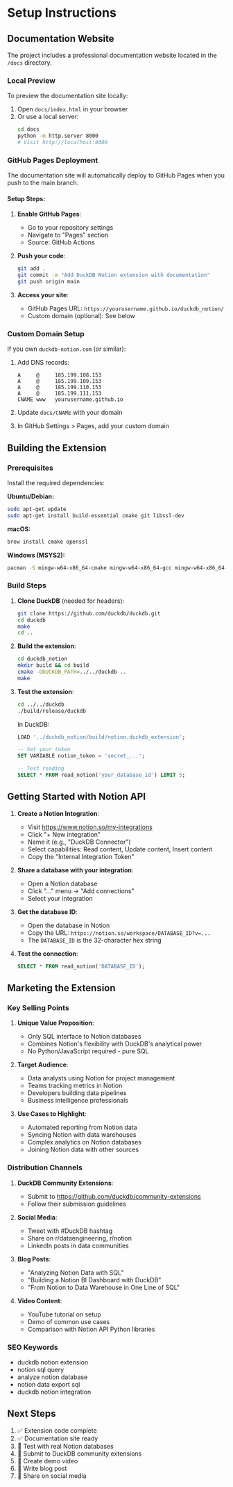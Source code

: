 # Setup Instructions

## Documentation Website

The project includes a professional documentation website located in the `/docs` directory.

### Local Preview

To preview the documentation site locally:

1. Open `docs/index.html` in your browser
2. Or use a local server:
   ```bash
   cd docs
   python -m http.server 8000
   # Visit http://localhost:8000
   ```

### GitHub Pages Deployment

The documentation site will automatically deploy to GitHub Pages when you push to the main branch.

#### Setup Steps:

1. **Enable GitHub Pages**:
   - Go to your repository settings
   - Navigate to "Pages" section
   - Source: GitHub Actions

2. **Push your code**:
   ```bash
   git add .
   git commit -m "Add DuckDB Notion extension with documentation"
   git push origin main
   ```

3. **Access your site**:
   - GitHub Pages URL: `https://yourusername.github.io/duckdb_notion/`
   - Custom domain (optional): See below

### Custom Domain Setup

If you own `duckdb-notion.com` (or similar):

1. Add DNS records:
   ```
   A     @     185.199.108.153
   A     @     185.199.109.153
   A     @     185.199.110.153
   A     @     185.199.111.153
   CNAME www   yourusername.github.io
   ```

2. Update `docs/CNAME` with your domain

3. In GitHub Settings > Pages, add your custom domain

## Building the Extension

### Prerequisites

Install the required dependencies:

**Ubuntu/Debian:**
```bash
sudo apt-get update
sudo apt-get install build-essential cmake git libssl-dev
```

**macOS:**
```bash
brew install cmake openssl
```

**Windows (MSYS2):**
```bash
pacman -S mingw-w64-x86_64-cmake mingw-w64-x86_64-gcc mingw-w64-x86_64-openssl
```

### Build Steps

1. **Clone DuckDB** (needed for headers):
   ```bash
   git clone https://github.com/duckdb/duckdb.git
   cd duckdb
   make
   cd ..
   ```

2. **Build the extension**:
   ```bash
   cd duckdb_notion
   mkdir build && cd build
   cmake -DDUCKDB_PATH=../../duckdb ..
   make
   ```

3. **Test the extension**:
   ```bash
   cd ../../duckdb
   ./build/release/duckdb
   ```

   In DuckDB:
   ```sql
   LOAD '../duckdb_notion/build/notion.duckdb_extension';

   -- Set your token
   SET VARIABLE notion_token = 'secret_...';

   -- Test reading
   SELECT * FROM read_notion('your_database_id') LIMIT 5;
   ```

## Getting Started with Notion API

1. **Create a Notion Integration**:
   - Visit https://www.notion.so/my-integrations
   - Click "+ New integration"
   - Name it (e.g., "DuckDB Connector")
   - Select capabilities: Read content, Update content, Insert content
   - Copy the "Internal Integration Token"

2. **Share a database with your integration**:
   - Open a Notion database
   - Click "..." menu → "Add connections"
   - Select your integration

3. **Get the database ID**:
   - Open the database in Notion
   - Copy the URL: `https://notion.so/workspace/DATABASE_ID?v=...`
   - The `DATABASE_ID` is the 32-character hex string

4. **Test the connection**:
   ```sql
   SELECT * FROM read_notion('DATABASE_ID');
   ```

## Marketing the Extension

### Key Selling Points

1. **Unique Value Proposition**:
   - Only SQL interface to Notion databases
   - Combines Notion's flexibility with DuckDB's analytical power
   - No Python/JavaScript required - pure SQL

2. **Target Audience**:
   - Data analysts using Notion for project management
   - Teams tracking metrics in Notion
   - Developers building data pipelines
   - Business intelligence professionals

3. **Use Cases to Highlight**:
   - Automated reporting from Notion data
   - Syncing Notion with data warehouses
   - Complex analytics on Notion databases
   - Joining Notion data with other sources

### Distribution Channels

1. **DuckDB Community Extensions**:
   - Submit to https://github.com/duckdb/community-extensions
   - Follow their submission guidelines

2. **Social Media**:
   - Tweet with #DuckDB hashtag
   - Share on r/dataengineering, r/notion
   - LinkedIn posts in data communities

3. **Blog Posts**:
   - "Analyzing Notion Data with SQL"
   - "Building a Notion BI Dashboard with DuckDB"
   - "From Notion to Data Warehouse in One Line of SQL"

4. **Video Content**:
   - YouTube tutorial on setup
   - Demo of common use cases
   - Comparison with Notion API Python libraries

### SEO Keywords

- duckdb notion extension
- notion sql query
- analyze notion database
- notion data export sql
- duckdb notion integration

## Next Steps

1. ✅ Extension code complete
2. ✅ Documentation site ready
3. 🔄 Test with real Notion databases
4. 🔄 Submit to DuckDB community extensions
5. 🔄 Create demo video
6. 🔄 Write blog post
7. 🔄 Share on social media

